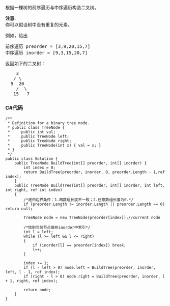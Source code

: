 <p>根据一棵树的前序遍历与中序遍历构造二叉树。</p>

<p><strong>注意:</strong><br>
你可以假设树中没有重复的元素。</p>

<p>例如，给出</p>

<pre>前序遍历 preorder =&nbsp;[3,9,20,15,7]
中序遍历 inorder = [9,3,15,20,7]</pre>

<p>返回如下的二叉树：</p>

<pre>    3
   / \
  9  20
    /  \
   15   7</pre>

### C#代码

```
/**
 * Definition for a binary tree node.
 * public class TreeNode {
 *     public int val;
 *     public TreeNode left;
 *     public TreeNode right;
 *     public TreeNode(int x) { val = x; }
 * }
 */
public class Solution {
    public TreeNode BuildTree(int[] preorder, int[] inorder) {
        int index = 0;
        return BuildTree(preorder, inorder, 0, preorder.Length - 1,ref index);
    }
    public TreeNode BuildTree(int[] preorder, int[] inorder, int left, int right, ref int index)
    {
        /*递归边界条件：1.两数组长度不一致；2.任意数组长度为0.*/
        if (preorder.Length != inorder.Length || preorder.Length == 0) return null;

        TreeNode node = new TreeNode(preorder[index]);//current node

        /*找到当前节点值在inorder中索引*/
        int l = left;
        while (l >= left && l <= right)
        {
            if (inorder[l] == preorder[index]) break;
            l++;
        }

        index += 1;
        if (l - left > 0) node.left = BuildTree(preorder, inorder, left, l - 1, ref index);
        if (right - l > 0) node.right = BuildTree(preorder, inorder, l + 1, right, ref index);

        return node;
    }
}
```